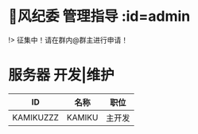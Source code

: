 # 👮风纪委 管理指导 :id=admin

!> 征集中！请在群内@群主进行申请！

# 服务器 开发|维护
| ID | 名称 | 职位 
| --- | --- | --- |
| KAMIKUZZZ | KAMIKU | 主开发 | 
